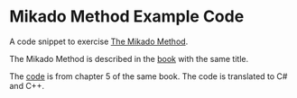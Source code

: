 # Mikado Method Example Code

A code snippet to exercise [The Mikado Method](https://www.manning.com/books/the-mikado-method).

The Mikado Method is described in the [book](https://www.manning.com/books/the-mikado-method)
with the same title.

The [code](https://github.com/mikadomethod/book-chapter-5-code) is from chapter 5 of the same
book.
The code is translated to C# and C++.

